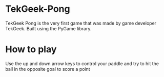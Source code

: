 # TekGeek-Pong

TekGeek Pong is the very first game 
that was made by game developer TekGeek.
Built using the PyGame library.

# How to play 
Use the up and down arrow keys to control 
your paddle and try to hit the ball in the
opposite goal to score a point